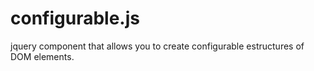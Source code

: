 configurable.js
===============

jquery component that allows you to create configurable estructures of DOM elements.
